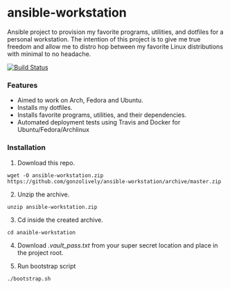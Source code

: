 # ansible-workstation
Ansible project to provision my favorite programs, utilities, and dotfiles for a personal workstation. The intention of this project is to give me true freedom and allow me to distro hop between my favorite Linux distributions with minimal to no headache.

[![Build Status](https://travis-ci.com/gonzolively/ansible-workstation.svg?branch=master)](https://travis-ci.com/gonzolively/ansible-workstation)
### Features
- Aimed to work on Arch, Fedora and Ubuntu.
- Installs my dotfiles.
- Installs favorite programs, utilities, and their dependencies.
- Automated deployment tests using Travis and Docker for Ubuntu/Fedora/Archlinux

### Installation
1. Download this repo.

`wget -O ansible-workstation.zip https://github.com/gonzolively/ansible-workstation/archive/master.zip`

2. Unzip the archive.

`unzip ansible-workstation.zip`

3. Cd inside the created archive.

`cd anaible-workstation`

4. Download *.vault_pass.txt* from your super secret location and place in the project root.

5. Run bootstrap script

`./bootstrap.sh`
